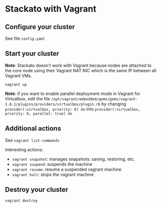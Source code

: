 # Stackato with Vagrant

## Configure your cluster

See file `config.yaml`

## Start your cluster

**Note**: Stackato doesn't work with Vagrant because nodes are attached to the core node using their Vagrant NAT NIC which is the same IP between all Vagrant VMs. 

```
vagrant up
```

**Note**: if you want to enable parallel deployment mode in Vagrant for Virtualbox, edit the file `/opt/vagrant/embedded/gems/gems/vagrant-1.8.1/plugins/providers/virtualbox/plugin.rb` by changing `provider(:virtualbox, priority: 6) do` into `provider(:virtualbox, priority: 6, parallel: true) do`

## Additional actions

See `vagrant list-commands`

Interesting actions:
* `vagrant snapshot`: manages snapshots: saving, restoring, etc.
* `vagrant suspend`: suspends the machine
* `vagrant resume`: resume a suspended vagrant machine
* `vagrant halt`: stops the vagrant machine

## Destroy your cluster

```
vagrant destroy
```
